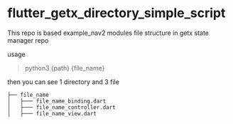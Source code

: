 # flutter_getx_directory_simple_script

This repo is based example_nav2 modules file structure in getx state manager repo

usage
> python3 {path} {file_name}

then you can see 1 directory and 3 file  
```
├── file_name  
│   ├─── file_name_binding.dart  
│   ├─── file_name_controller.dart  
│   ├─── file_name_view.dart  
```